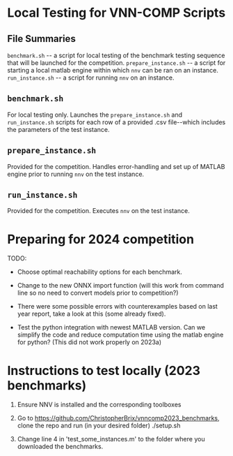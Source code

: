 # Local Testing for VNN-COMP Scripts

## File Summaries
`benchmark.sh`        -- a script for local testing of the benchmark testing sequence that will be launched for the competition.
`prepare_instance.sh` -- a script for starting a local matlab engine within which `nnv` can be ran on an instance.
`run_instance.sh`     -- a script for running `nnv` on an instance.

## `benchmark.sh`
For local testing only. Launches the `prepare_instance.sh` and `run_instance.sh` scripts for each row of a provided .csv file--which includes the parameters of the test instance.

## `prepare_instance.sh`
Provided for the competition. Handles error-handling and set up of MATLAB engine prior to running `nnv` on the test instance.

## `run_instance.sh`
Provided for the competition. Executes `nnv` on the test instance.


# Preparing for 2024 competition

TODO:

- Choose optimal reachability options for each benchmark.

- Change to the new ONNX import function (will this work from command line so no need to convert models prior to competition?)

- There were some possible errors with counterexamples based on last year report, take a look at this (some already fixed).

- Test the python integration with newest MATLAB version. Can we simplify the code and reduce computation time using the matlab engine for python? (This did not work properly on 2023a)


# Instructions to test locally (2023 benchmarks)

1) Ensure NNV is installed and the corresponding toolboxes

2) Go to https://github.com/ChristopherBrix/vnncomp2023_benchmarks, clone the repo and run (in your desired folder) ./setup.sh

3) Change line 4 in 'test_some_instances.m' to the folder where you downloaded the benchmarks.


